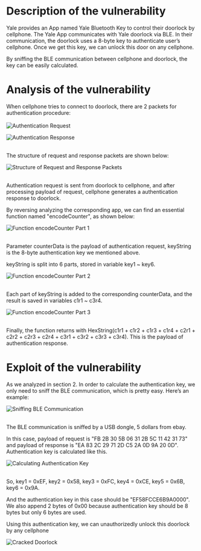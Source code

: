 # Description of the vulnerability

Yale provides an App named Yale Bluetooth Key to control their doorlock by cellphone. The Yale App communicates with Yale doorlock via BLE. In their communication, the doorlock uses a 8-byte key to authenticate user’s cellphone. Once we get this key, we can unlock this door on any cellphone.

By sniffing the BLE communication between cellphone and doorlock, the key can be easily calculated.

# Analysis of the vulnerability

When cellphone tries to connect to doorlock, there are 2 packets for authentication procedure:  
<br>
![Authentication Request](https://github.com/PwnMonkeyLab/Pictures/blob/master/YaleBluttoothDoorlock/Authentication%20request.png)

![Authentication Response](https://github.com/PwnMonkeyLab/Pictures/blob/master/YaleBluttoothDoorlock/Authentication%20response.png)

<br>
The structure of request and response packets are shown below:
<br>

![Structure of Request and Response Packets](https://github.com/PwnMonkeyLab/Pictures/blob/master/YaleBluttoothDoorlock/Structure%20of%20packets.png)

<br>
Authentication request is sent from doorlock to cellphone, and after processing payload of request, cellphone generates a authentication response to doorlock.

By reversing analyzing the corresponding app, we can find an essential function named "encodeCounter", as shown below:
<br>

![Function encodeCounter Part 1](https://github.com/PwnMonkeyLab/Pictures/blob/master/YaleBluttoothDoorlock/encodeCounter_Part1.png)

<br>
Parameter counterData is the payload of authentication request, keyString is the 8-byte authentication key we mentioned above.

keyString is split into 6 parts, stored in variable key1 ~ key6.
<br>

![Function encodeCounter Part 2](https://github.com/PwnMonkeyLab/Pictures/blob/master/YaleBluttoothDoorlock/encodeCounter_Part2.png)

<br>
Each part of keyString is added to the corresponding counterData, and the result is saved in variables c1r1 ~ c3r4.
<br>

![Function encodeCounter Part 3](https://github.com/PwnMonkeyLab/Pictures/blob/master/YaleBluttoothDoorlock/encodeCounter_Part3.png)

<br>
Finally, the function returns with HexString(c1r1 + c1r2 + c1r3 + c1r4 + c2r1 + c2r2 + c2r3 + c2r4 + c3r1 + c3r2 + c3r3 + c3r4). This is the payload of authentication response.
<br>

# Exploit of the vulnerability
As we analyzed in section 2. In order to calculate the authentication key, we only need to sniff the BLE communication, which is pretty easy. Here’s an example:
<br>

![Sniffing BLE Communication](https://github.com/PwnMonkeyLab/Pictures/blob/master/YaleBluttoothDoorlock/BLE%20sniff.png)

<br>
The BLE communication is sniffed by a USB dongle, 5 dollars from ebay.

In this case, payload of request is "FB 2B 30 5B 06 31 2B 5C 11 42 31 73" and payload of response is "EA 83 2C 29 71 2D C5 2A 0D 9A 20 0D". Authentication key is calculated like this.
<br>

![Calculating Authentication Key](https://github.com/PwnMonkeyLab/Pictures/blob/master/YaleBluttoothDoorlock/Auth%20key%20calculate.png)

<br>
So, key1 = 0xEF, key2 = 0x58, key3 = 0xFC, key4 = 0xCE, key5 = 0x6B, key6 = 0x9A.

And the authentication key in this case should be "EF58FCCE6B9A0000". We also append 2 bytes of 0x00 because authentication key should be 8 bytes but only 6 bytes are used.

Using this authentication key, we can unauthorizedly unlock this doorlock by any cellphone
<br>

![Cracked Doorlock](https://github.com/PwnMonkeyLab/Pictures/blob/master/YaleBluttoothDoorlock/Doorlock.jpg)
